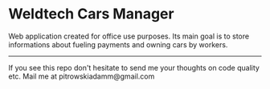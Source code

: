 <h1>Weldtech Cars Manager</h1>
<p>Web application created for office use purposes. Its main goal is to store informations about fueling payments and owning cars by workers.</p>
<hr>
<p>If you see this repo don't hesitate to send me your thoughts on code quality etc. Mail me at pitrowskiadamm@gmail.com<p>